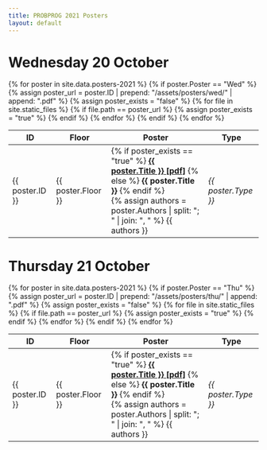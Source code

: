 ```yaml
---
title: PROBPROG 2021 Posters
layout: default
---
```


# Wednesday 20 October

<table class="schedule">
    <thead>
        <th class="id">ID</th>
        <th class="floor">Floor</th>
        <th>Poster</th>
        <th class="type">Type</th>
        <!-- <th>Authors</th> -->
    </thead>
    <tbody>
    {% for poster in site.data.posters-2021 %}
        {% if poster.Poster == "Wed" %}
            {% assign poster_url = poster.ID | prepend: "/assets/posters/wed/" | append: ".pdf" %}
            {% assign poster_exists = "false" %}
            {% for file in site.static_files %}
                {% if file.path == poster_url %}
                    {% assign poster_exists = "true" %}
                {% endif %}
            {% endfor %}
            <tr>
                <td>{{ poster.ID }}</td>
                <td>{{ poster.Floor }}</td>
                <td>
                {% if poster_exists == "true" %}
                    <b><a href="{{ poster_url | relative_url }}">{{ poster.Title }} [pdf]</a></b>
                {% else %}
                    <b>{{ poster.Title }}</b>
                {% endif %}
                <br>
                {% assign authors = poster.Authors | split: "; "  | join: ", " %}
                {{ authors }}
                <!-- {% for author_info in authors %} -->
                    <!-- {% assign author_affil = author_info | split: " (" %} -->
                    <!-- {{ author_affil[0] }}, -->
                <!-- {% endfor %} -->
                </td>
                <td><em>{{ poster.Type }}</em></td>
            </tr>
        {% endif %}
    {% endfor %}
    </tbody>
</table>

# Thursday 21 October

<table class="schedule">
    <thead>
        <th class="id">ID</th>
        <th class="floor">Floor</th>
        <th>Poster</th>
        <th class="type">Type</th>
        <!-- <th>Authors</th> -->
    </thead>
    <tbody>
    {% for poster in site.data.posters-2021 %}
        {% if poster.Poster == "Thu" %}
            {% assign poster_url = poster.ID | prepend: "/assets/posters/thu/" | append: ".pdf" %}
            {% assign poster_exists = "false" %}
            {% for file in site.static_files %}
                {% if file.path == poster_url %}
                    {% assign poster_exists = "true" %}
                {% endif %}
            {% endfor %}
            <tr>
                <td>{{ poster.ID }}</td>
                <td>{{ poster.Floor }}</td>
                <td>
                {% if poster_exists == "true" %}
                    <b><a href="{{ poster_url | relative_url }}">{{ poster.Title }} [pdf]</a></b>
                {% else %}
                    <b>{{ poster.Title }}</b>
                {% endif %}
                <br>
                {% assign authors = poster.Authors | split: "; "  | join: ", " %}
                {{ authors }}
                <!-- {% for author_info in authors %} -->
                    <!-- {% assign author_affil = author_info | split: " (" %} -->
                    <!-- {{ author_affil[0] }}, -->
                <!-- {% endfor %} -->
                </td>
                <td><em>{{ poster.Type }}</em></td>
            </tr>
        {% endif %}
    {% endfor %}
    </tbody>
</table>
